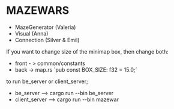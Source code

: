 # MAZEWARS

* MazeGenerator (Valeria)
* Visual (Anna)
* Connection (Silver & Emil)

If you want to change size of the minimap box, then change both:
- front - > common/constants
- back -> map.rs ´pub const BOX_SIZE: f32 = 15.0;´


to run be_server or client_server;
- be_server --> cargo run --bin be_server
- client_server  --> cargo run --bin mazewar